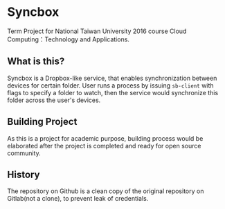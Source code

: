 # Syncbox

Term Project for National Taiwan University 2016 course Cloud Computing：Technology and Applications.

## What is this?

Syncbox is a Dropbox-like service, that enables synchronization between devices for certain folder.
User runs a process by issuing `sb-client` with flags to specify a folder to watch,
then the service would synchronize this folder across the user's devices.


## Building Project

As this is a project for academic purpose, building process would be elaborated after the project is completed and ready for open source community.


## History

The repository on Github is a clean copy of the original repository on Gitlab(not a clone), to prevent leak of credentials.
